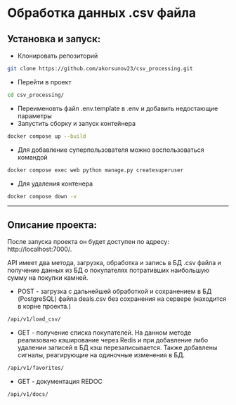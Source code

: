 # Обработка данных .csv файла


## Установка и запуск:

* Клонировать репозиторий
```sh
git clone https://github.com/akorsunov23/csv_processing.git 
```
* Перейти в проект

```sh
cd csv_processing/
```
* Переименовть файл .env.template в .env и добавить недостающие параметры
* Запустить сборку и запуск контейнера

```sh
docker compose up --build
```
* Для добавление суперпользователя можно воспользоваться командой

```sh
docker compose exec web python manage.py createsuperuser
```
* Для удаления контенера 

```sh
docker compose down -v
```

-------------------------------
## Описание проекта:
После запуска проекта он будет доступен по адресу: http://localhost:7000/.


API имеет два метода, загрузка, обработка и запись в БД .csv файла и получение данных из БД о покупателях потративших наибольшую сумму на покупки камней.

* POST - загрузка с дальнейшей обработкой и сохранением в БД (PostgreSQL) файла deals.csv без сохранения на сервере (находится в корне проекта.)
```sh
/api/v1/load_csv/
```
* GET - получение списка покупателей. На данном методе реализовано кэширование через Redis и при добавление либо удалении записей в БД кэш перезаписывается. Также добавлены сигналы, реагирующие на одиночные изменения в БД.
```sh
/api/v1/favorites/
```
* GET - документация REDOC
```sh
/api/v1/docs/
```
